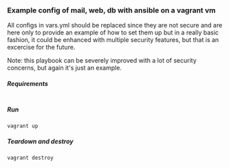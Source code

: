 ### Example config of mail, web, db with ansible on a vagrant vm
All configs in vars.yml should be replaced since they are not secure and are here only to provide an example of how to set them up but in a really basic fashion, it could be enhanced with multiple security features, but that is an excercise for the future.

Note: this playbook can be severely improved with a lot of security concerns, but again it's just an example.

##### Requirements
```
```

##### Run
```
vagrant up
```

##### Teardown and destroy
```
vagrant destroy
```
